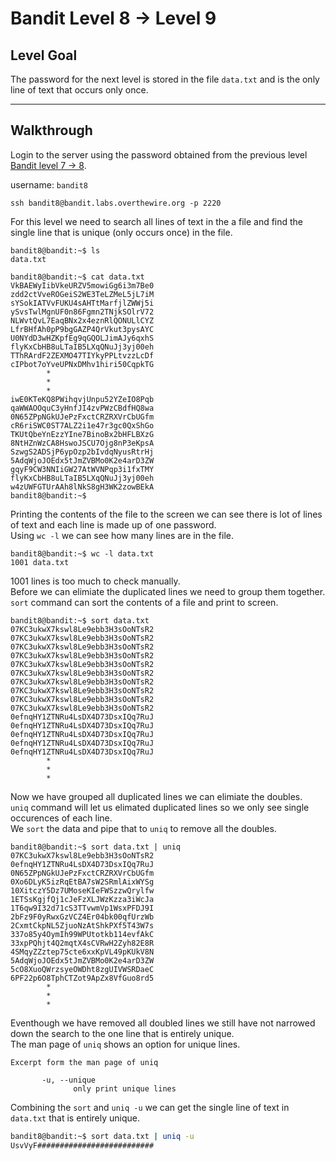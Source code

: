 # Bandit Level 8 -> Level 9

## Level Goal
The password for the next level is stored in the file `data.txt` and is the only line of text that occurs only once.

---

## Walkthrough  
Login to the server using the password obtained from the previous level [Bandit level 7 -> 8](../bandit07-08/README.md). 

username: `bandit8` 

```
ssh bandit8@bandit.labs.overthewire.org -p 2220
```

For this level we need to search all lines of text in the a file and find the single line that is unique (only occurs once) in the file.  

```
bandit8@bandit:~$ ls
data.txt

bandit8@bandit:~$ cat data.txt 
VkBAEWyIibVkeURZV5mowiGg6i3m7Be0
zdd2ctVveROGeiS2WE3TeLZMeL5jL7iM
sYSokIATVvFUKU4sAHTtMarfjlZWWj5i
ySvsTwlMgnUF0n86Fgmn2TNjkSOlrV72
NLWvtQvL7EaqBNx2x4eznRlQONULlCYZ
LfrBHfAh0pP9bgGAZP4QrVkut3pysAYC
U0NYdD3wHZKpfEg9qGQOLJimAJy6qxhS
flyKxCbHB8uLTaIB5LXqQNuJj3yj00eh
TThRArdF2ZEXMO47TIYkyPPLtvzzLcDf
cIPbot7oYveUPNxDMhv1hiri50CqpkTG
        *
        *
        *
iwE0KTeKQ8PWihqvjUnpu52YZeIO8Pqb
qaWWAOOquC3yHnfJI4zvPWzCBdfHQ8wa
0N65ZPpNGkUJePzFxctCRZRXVrCbUGfm
cR6riSWC0ST7ALZ2i1e47r3gc0QxShGo
TKUtQbeYnEzzYIne7BinoBx2bHFLBXzG
8NtHZnWzCA8HswoJSCU7Ojg8nP3eKpsA
SzwgS2ADSjP6ypOzp2bIvdqNyusRtrHj
5AdqWjoJOEdx5tJmZVBMo0K2e4arD3ZW
gqyF9CW3NNIiGW27AtWVNPqp3i1fxTMY
flyKxCbHB8uLTaIB5LXqQNuJj3yj00eh
w4zUWFGTUrAAh8lNkS8gH3WK2zowBEkA
bandit8@bandit:~$
```

Printing the contents of the file to the screen we can see there is lot of lines of text and each line is made up of one password.  
Using `wc -l` we can see how many lines are in the file.

```
bandit8@bandit:~$ wc -l data.txt 
1001 data.txt
```

1001 lines is too much to check manually.  
Before we can elimiate the duplicated lines we need to group them together.  
`sort` command can sort the contents of a file and print to screen.

```
bandit8@bandit:~$ sort data.txt
07KC3ukwX7kswl8Le9ebb3H3sOoNTsR2
07KC3ukwX7kswl8Le9ebb3H3sOoNTsR2
07KC3ukwX7kswl8Le9ebb3H3sOoNTsR2
07KC3ukwX7kswl8Le9ebb3H3sOoNTsR2
07KC3ukwX7kswl8Le9ebb3H3sOoNTsR2
07KC3ukwX7kswl8Le9ebb3H3sOoNTsR2
07KC3ukwX7kswl8Le9ebb3H3sOoNTsR2
07KC3ukwX7kswl8Le9ebb3H3sOoNTsR2
07KC3ukwX7kswl8Le9ebb3H3sOoNTsR2
07KC3ukwX7kswl8Le9ebb3H3sOoNTsR2
0efnqHY1ZTNRu4LsDX4D73DsxIQq7RuJ
0efnqHY1ZTNRu4LsDX4D73DsxIQq7RuJ
0efnqHY1ZTNRu4LsDX4D73DsxIQq7RuJ
0efnqHY1ZTNRu4LsDX4D73DsxIQq7RuJ
0efnqHY1ZTNRu4LsDX4D73DsxIQq7RuJ
        *
        *
        *
```

Now we have grouped all duplicated lines we can elimiate the doubles.  
`uniq` command will let us elimated duplicated lines so we only see single occurences of each line.  
We `sort` the data and pipe that to `uniq` to remove all the doubles.

```
bandit8@bandit:~$ sort data.txt | uniq
07KC3ukwX7kswl8Le9ebb3H3sOoNTsR2
0efnqHY1ZTNRu4LsDX4D73DsxIQq7RuJ
0N65ZPpNGkUJePzFxctCRZRXVrCbUGfm
0Xo6DLyK5izRqEtBA7sW2SRmlAixWYSg
10XitczY5Dz7UMoseKIeFWSzzwQrylfw
1ETSsKgjfQj1cJeFzXLJWzKzza3iWcJa
1T6qw9I32d71cS3TTvwmVp1WsxPFDJ9I
2bFz9F0yRwxGzVCZ4Er04bk00qfUrzWb
2CxmtCkpNL5ZjuoNzAtShkPXf5T43W7s
337o85y4OymIh99WPUtotkb114evfAkC
33xpPQhjt4Q2mqtX4sCVRwH2Zyh82E8R
4SMqyZZztep75cte6xxKpVL49pKUkV8N
5AdqWjoJOEdx5tJmZVBMo0K2e4arD3ZW
5cO8XuoQWrzsyeOWDht8zgUIVWSRDaeC
6PF22p6O8TphCTZot9ApZx8VfGuo8rd5
        *
        *
        *
```

Eventhough we have removed all doubled lines we still have not narrowed down the search to the one line that is entirely unique.  
The man page of `uniq` shows an option for unique lines.

```
Excerpt form the man page of uniq

       -u, --unique
              only print unique lines
```

Combining the `sort` and `uniq -u` we can get the single line of text in `data.txt` that is entirely unique.

```bash
bandit8@bandit:~$ sort data.txt | uniq -u
UsvVyF##########################
```